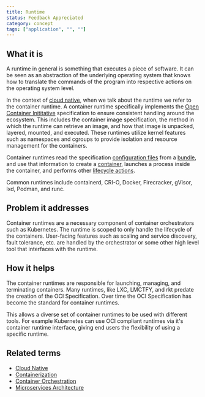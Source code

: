 ```yaml
---
title: Runtime
status: Feedback Appreciated
category: concept
tags: ["application", "", ""]
---
```


## What it is

A runtime in general is something that executes a piece of software. 
It can be seen as an abstraction of the underlying operating system that knows how to translate the commands of the program into respective actions on the operating system level. 

In the context of [cloud native](/cloud-native-apps/), when we talk about the runtime we refer to the container runtime. 
A container runtime specifically implements the [Open Container Inititative](https://opencontainers.org/) specification to ensure consistent handling around the ecosystem. 
This includes the container image specification, the method in which the runtime can retrieve an image, 
and how that image is unpacked, layered, mounted, and executed. 
These runtimes utilize kernel features such as namespaces and cgroups to provide isolation and resource management for the containers.

Container runtimes read the specification [configuration files](https://github.com/opencontainers/runtime-spec/blob/main/glossary.md#configuration) from a [bundle](https://github.com/opencontainers/runtime-spec/blob/main/glossary.md#bundle), and use that information to create a [container](https://github.com/opencontainers/runtime-spec/blob/main/glossary.md#container), launches a process inside the container, and performs other [lifecycle actions](https://github.com/opencontainers/runtime-spec/blob/main/runtime.md).

Common runtimes include containerd, CRI-O, Docker, Firecracker, gVisor, lxd, Podman, and runc. 


## Problem it addresses

Container runtimes are a necessary component of container orchestrators such as Kubernetes. The runtime is scoped to only handle the lifecycle of the containers. User-facing features such as scaling and service discovery, fault tolerance, etc. are handled by the orchestrator or some other high level tool that interfaces with the runtime. 

## How it helps

The container runtimes are responsible for launching, managing, and terminating containers. Many runtimes, like LXC, LMCTFY, and rkt predate the creation of the OCI Specification. Over time the OCI Specification has become the standard for container runtimes. 

This allows a diverse set of container runtimes to be used with different tools. For example Kubernetes can use OCI compliant runtimes via it's container runtime interface, giving end users the flexibility of using a specific runtime. 




## Related terms

- [Cloud Native](https://glossary.cncf.io/cloud-native-apps/)
- [Containerization](https://glossary.cncf.io/containerization/)
- [Container Orchestration](https://glossary.cncf.io/container-orchestration/)
- [Microservices Architecture](https://glossary.cncf.io/microservices-architecture/)
